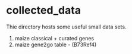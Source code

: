# collected_data
Thie directory hosts some useful small data sets.

1. maize classical + curated genes
2. maize gene2go table - (B73Ref4)

